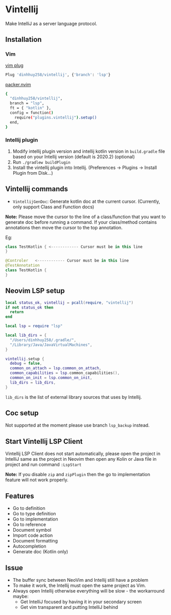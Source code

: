 # Vintellij
Make IntelliJ as a server language protocol.

## Installation

### Vim

[vim plug](https://github.com/junegunn/vim-plug)

```sh
Plug 'dinhhuy258/vintellij', {'branch': 'lsp'}
```

[packer.nvim](https://github.com/wbthomason/packer.nvim)

```sh
{
  "dinhhuy258/vintellij",
  branch = "lsp",
  ft = { "kotlin" },
  config = function()
    require("plugins.vintellij").setup()
  end,
}
```

### Intellij plugin

1. Modify intellij plugin version and intellij kotlin version in `build.gradle` file based on your Intellij version (default is 2020.2) (optional)
2. Run `./gradlew buildPlugin`
3. Install the vintellij plugin into Intellij. (Preferences -> Plugins -> Install Plugin from Disk...)

## Vintellij commands

- `VintellijGenDoc`: Generate kotlin doc at the current cursor. (Currently, only support Class and Function docs)

**Note:** Please move the cursor to the line of a class/function that you want to generate doc before running a command.
If your class/method contains annotations then move the cursor to the top annotation.

Eg:

```kotlin
class TestKotlin { <------------ Cursor must be in this line
}
```

```kotlin
@Controler   <------------ Cursor must be in this line
@TestAnnotation
class TestKotlin {
}
```

## Neovim LSP setup

```lua
local status_ok, vintellij = pcall(require, "vintellij")
if not status_ok then
  return
end

local lsp = require "lsp"

local lib_dirs = {
  "/Users/dinhhuy258/.gradle/",
  "/Library/Java/JavaVirtualMachines",
}

vintellij.setup {
  debug = false,
  common_on_attach = lsp.common_on_attach,
  common_capabilities = lsp.common_capabilities(),
  common_on_init = lsp.common_on_init,
  lib_dirs = lib_dirs,
}
```

`lib_dirs` is the list of external library sources that uses by Intellij.

## Coc setup

Not supported at the moment please use branch `lsp_backup` instead.

## Start Vintellij LSP Client

Vintellij LSP Client does not start automatically, please open the project in IntelliJ same as the project in Neovim then open any Kolin or Java file in project and run command `:LspStart`

**Note:** If you disable `zip` and `zipPlugin` then the go to implementation feature will not work properly.

## Features

- Go to definition
- Go to type definition
- Go to implementation
- Go to reference
- Document symbol
- Import code action
- Document formatting
- Autocompletion
- Generate doc (Kotlin only)

## Issue

- The buffer sync between NeoVim and Intellij still have a problem
- To make it work, the Intellij must open the same project as Vim.
- Always open Intellij otherwise everything will be slow - the workarround maybe:
  - Get IntelliJ focused by having it in your secondary screen
  - Get vim transparent and putting IntelliJ behind
